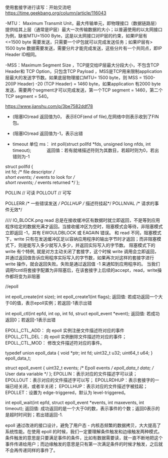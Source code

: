 使用套接字进行读写：开始交流吧
https://time.geekbang.org/column/article/116043

-MTU： Maximum Transmit Unit，最大传输单元，即物理接口（数据链路层）提供给其上层（通常是IP层）最大一次传输数据的大小；以普遍使用的以太网接口为例，缺省MTU=1500 Byte，这是以太网接口对IP层的约束，如果IP层有<=1500 byte 需要发送，只需要一个IP包就可以完成发送任务；如果IP层有> 1500 byte 数据需要发送，需要分片才能完成发送，这些分片有一个共同点，即IP Header ID相同。
 
-MSS：Maximum Segment Size ，TCP提交给IP层最大分段大小，不包含TCP Header和 TCP Option，只包含TCP Payload ，MSS是TCP用来限制application层最大的发送字节数。如果底层物理接口MTU= 1500 byte，则 MSS = 1500- 20(IP Header) -20 (TCP Header) = 1460 byte，如果application 有2000 byte发送，需要两个segment才可以完成发送，第一个TCP segment = 1460，第二个TCP segment = 540。
 
https://www.jianshu.com/p/3be7582ddf78


- (阻塞IO)read 返回值为0， 表示EOF(end of file),在网络中则表示收到了FIN包。
- (阻塞IO)read 返回值为-1，表示出错

- timeout 单位 ms： 
int poll(struct pollfd *fds, unsigned long nfds, int timeout); 
　　　
返回值：若有就绪描述符则为其数目，若超时则为0，若出错则为-1

struct pollfd {    
	int    fd;       /* file descriptor */    
	short  events;   /* events to look for */    
	short  revents;  /* events returned */
};

POLLIN // 可读
POLLOUT // 可写

POLLERR		/* 一些错误发送 */
POLLHUP    /* 描述符挂起*/
POLLNVAL   /* 请求的事件无效*/

//// IO_BLOCK.png
read 总是在接收缓冲区有数据时就立即返回，不是等到应用程序给定的数据充满才返回。当接收缓冲区为空时，阻塞模式会等待，非阻塞模式立即返回 -1，并有 EWOULDBLOCK 或 EAGAIN 错误。
和 read 不同，阻塞模式下，write 只有在发送缓冲区足以容纳应用程序的输出字节时才返回；而非阻塞模式下，则是能写入多少就写入多少，并返回实际写入的字节数。
阻塞模式下的 write 有个特例, 就是对方主动关闭了套接字，这个时候 write 调用会立即返回，并通过返回值告诉应用程序实际写入的字节数，如果再次对这样的套接字进行 write 操作，就会返回失败。失败是通过返回值 -1 来通知到应用程序的。
当我们调用fcntl将套接字配置为非阻塞后，在该套接字上后续的accept，read，write操作都将变为非阻塞


//epoll

int epoll_create(int size);
int epoll_create1(int flags);
返回值: 若成功返回一个大于0的值，表示epoll实例；若返回-1表示出错

int epoll_ctl(int epfd, int op, int fd, struct epoll_event *event);
返回值: 若成功返回0；若返回-1表示出错

EPOLL_CTL_ADD： 向 epoll 实例注册文件描述符对应的事件
EPOLL_CTL_DEL：向 epoll 实例删除文件描述符对应的事件；
EPOLL_CTL_MOD： 修改文件描述符对应的事件。

typedef union epoll_data {
     void        *ptr;
     int          fd;
     uint32_t     u32;
     uint64_t     u64;
 } epoll_data_t;

 struct epoll_event {
     uint32_t     events;      /* Epoll events */
     epoll_data_t data;        /* User data variable */
 };
EPOLLIN：表示对应的文件描述字可以读；
EPOLLOUT：表示对应的文件描述字可以写；
EPOLLRDHUP：表示套接字的一端已经关闭，或者半关闭；
EPOLLHUP：表示对应的文件描述字被挂起；
EPOLLET：设置为 edge-triggered，默认为 level-triggered。

int epoll_wait(int epfd, struct epoll_event *events, int maxevents, int timeout);
返回值: 成功返回的是一个大于0的数，表示事件的个数；返回0表示的是超时时间到；若出错返回-1.

epoll 通过改进的接口设计，避免了用户态 - 内核态频繁的数据拷贝，大大提高了系统性能。在使用 epoll 的时候，我们一定要理解条件触发和边缘触发两种模式。条件触发的意思是只要满足事件的条件，比如有数据需要读，就一直不断地把这个事件传递给用户；而边缘触发的意思是只有第一次满足条件的时候才触发，之后就不会再传递同样的事件了。
